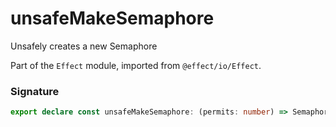 # unsafeMakeSemaphore

Unsafely creates a new Semaphore

Part of the `Effect` module, imported from `@effect/io/Effect`.

### Signature

```typescript
export declare const unsafeMakeSemaphore: (permits: number) => Semaphore
```
